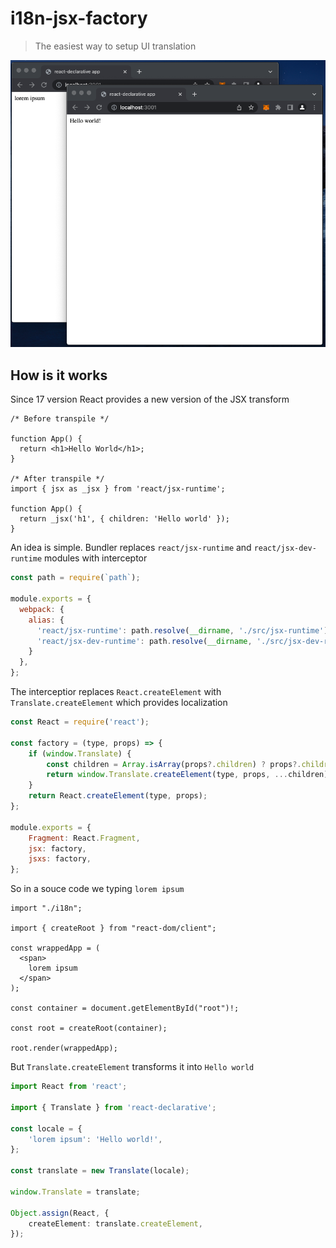 # i18n-jsx-factory

> The easiest way to setup UI translation

![screenshot](./docs/screenshot.png)

## How is it works

Since 17 version React provides a new version of the JSX transform

```tsx
/* Before transpile */

function App() {
  return <h1>Hello World</h1>;
}

/* After transpile */
import { jsx as _jsx } from 'react/jsx-runtime';

function App() {
  return _jsx('h1', { children: 'Hello world' });
}

```

An idea is simple. Bundler replaces `react/jsx-runtime` and `react/jsx-dev-runtime` modules with interceptor 

```js
const path = require(`path`);

module.exports = {
  webpack: {
    alias: {
      'react/jsx-runtime': path.resolve(__dirname, './src/jsx-runtime'),
      'react/jsx-dev-runtime': path.resolve(__dirname, './src/jsx-dev-runtime'),
    }
  },
};

```

The interceptior replaces `React.createElement` with `Translate.createElement` which provides localization

```js
const React = require('react');

const factory = (type, props) => {
    if (window.Translate) {
        const children = Array.isArray(props?.children) ? props?.children : [props?.children];
        return window.Translate.createElement(type, props, ...children);
    }
    return React.createElement(type, props);
};

module.exports = {
    Fragment: React.Fragment,
    jsx: factory,
    jsxs: factory,
};

```

So in a souce code we typing `lorem ipsum`

```tsx
import "./i18n";

import { createRoot } from "react-dom/client";

const wrappedApp = (
  <span>
    lorem ipsum
  </span>
);

const container = document.getElementById("root")!;

const root = createRoot(container);

root.render(wrappedApp);

```

But `Translate.createElement` transforms it into `Hello world`

```ts
import React from 'react';

import { Translate } from 'react-declarative';

const locale = {
    'lorem ipsum': 'Hello world!',
};

const translate = new Translate(locale);

window.Translate = translate;

Object.assign(React, {
    createElement: translate.createElement,
});

```
